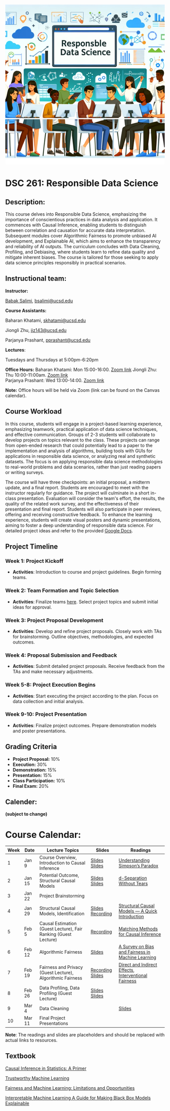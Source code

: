 ![Image genarted using DALL·E](fig/rds.png)


# DSC 261: Responsible Data Science 



## Description:

This course delves into Responsible Data Science, emphasizing the importance of conscientious practices in data analysis and application. It commences with Causal Inference, enabling students to distinguish between correlation and causation for accurate data interpretation. Subsequent modules cover Algorithmic Fairness to promote unbiased AI development, and Explainable AI, which aims to enhance the transparency and reliability of AI outputs. The curriculum concludes with Data Cleaning, Profiling, and Debiasing, where students learn to refine data quality and mitigate inherent biases. The course is tailored for those seeking to apply data science principles responsibly in practical scenarios.



## Instructional team:

**Instructor:**

[Babak Salimi](https://bsalimi.github.io/), bsalimi@ucsd.edu

**Course Assistants:**

Baharan Khatami, [skhatami@ucsd.edu](mailto:skhatami@ucsd.edu)  

Jiongli Zhu, [jiz143@ucsd.edu](mailto:jiz143@ucsd.edu)   

Parjanya Prashant, [pprashant@ucsd.edu](mailto:pprashant@ucsd.edu)  


**Lectures**:

Tuesdays and Thursdays at	5:00pm-6:20pm




**Office Hours:**
Baharan Khatami: Mon 15:00-16:00. [Zoom link](https://ucsd.zoom.us/j/3995044290?pwd=YTVPeXRsVTU2aEJ6WEc4OERHTHVZQT09)
Jiongli Zhu: Thu 10:00-11:00am. [Zoom link](https://ucsd.zoom.us/my/jionglizhu)   
Parjanya Prashant: Wed 13:00-14:00. [Zoom link](https://ucsd.zoom.us/j/2410312532)


**Note:** Office hours will be held via Zoom (link can be found on the Canvas calendar). 





## Course Workload

In this course, students will engage in a project-based learning experience, emphasizing teamwork, practical application of data science techniques, and effective communication. Groups of 2-3 students will collaborate to develop projects on topics relevant to the class. These projects can range from open-ended research that could potentially lead to a paper to the implementation and analysis of algorithms, building tools with GUIs for applications in responsible data science, or analyzing real and synthetic datasets. The focus is on applying responsible data science methodologies to real-world problems and data scenarios, rather than just reading papers or writing surveys.


The course will have three checkpoints: an initial proposal, a midterm update, and a final report. Students are encouraged to meet with the instructor regularly for guidance. The project will culminate in a short in-class presentation. Evaluation will consider the team's effort, the results, the quality of the related work survey, and the effectiveness of their presentation and final report. Students will also participate in peer reviews, offering and receiving constructive feedback. To enhance the learning experience, students will create visual posters and dynamic presentations, aiming to foster a deep understanding of responsible data science. For detailed project ideas and refer to the provided [Google Docs](https://docs.google.com/document/d/1kHHP4fdphdSLMjyppPO7sn2Ux_j_9ABr3q-u447_GrU/edit?usp=sharing).


## Project Timeline

### Week 1: Project Kickoff
- **Activities**: Introduction to course and project guidelines. Begin forming teams.

### Week 2: Team Formation and Topic Selection
- **Activities**: Finalize teams [here](https://forms.gle/Cwzqtrn5reG9K2pt8). Select project topics and submit initial ideas for approval.

### Week 3: Project Proposal Development
- **Activities**: Develop and refine project proposals. Closely work with TAs for brainstorming. Outline objectives, methodologies, and expected outcomes.

### Week 4: Proposal Submission and Feedback
- **Activities**: Submit detailed project proposals. Receive feedback from the TAs and make necessary adjustments.

### Week 5-8: Project Execution Begins
- **Activities**: Start executing the project according to the plan. Focus on data collection and initial analysis.

### Week 9-10: Project Presentation
- **Activities**: Finalize project outcomes. Prepare demonstration models and poster presentations.


## Grading Criteria

- **Project Proposal:** 10%
- **Execution:** 30%
- **Demonstration:** 15%
- **Presentation:** 15%
- **Class Participation:** 10%
- **Final Exam:** 20%



## **Calender:**

**(subject to change)**

# Course Calendar: 

| Week | Date               | Lecture Topics                         | Slides       | Readings                            |
|------|---------------------|----------------------------------------|--------------|------------------------------------|
| 1    | Jan 9     | Course Overview, Introduction to Causal Inference | [Slides](https://drive.google.com/file/d/13kVyZhSuy4AlyiAFjEL75dD9Gpl3QWCR/view?usp=sharing) [Slides](https://drive.google.com/file/d/13kVyZhSuy4AlyiAFjEL75dD9Gpl3QWCR/view?usp=sharing) | [Understanding Simpson’s Paradox](https://ftp.cs.ucla.edu/pub/stat_ser/r414.pdf)     |
| 2    | Jan 15      | Potential Outcome, Structural Causal Models                         |[Slides](https://drive.google.com/file/d/1fZh1nZzhHXOh7bxAUg-MV9u_x1aAuHMO/view?usp=drive_link) [Slides](https://drive.google.com/file/d/1vH04doINdgCGPN-bqc2pETRKESubdo94/view?usp=drive_link)              |    [d-Separation Without Tears](http://bayes.cs.ucla.edu/BOOK-09/ch11-1-2-final.pdf)                                 |
| 3    | Jan 22      | Project Brainstorming                  |              |                                    |
| 4    | Jan 29       | Structural Causal Models, Identification           |   [Slides](https://drive.google.com/file/d/1i-0G6tH7FYiGfVbuiaNzGDEIl3xBUHHg/view?usp=sharing )  [Recording](https://drive.google.com/file/d/1z6BRUWoWf4F4i4y-e2sMzyrqT0SDZdBY/view?usp=sharing)        |   [Structural Causal Models — A Quick Introduction](https://medium.com/causality-in-data-science/structural-causal-models-a-quick-introduction-1ab49259e921)                                 |
| 5    | Feb 5       | Causal Estimation (Guest Lecture), Fair Ranking (Guest Lecture)                    |    [Recording](https://drive.google.com/file/d/1zBdVg35l9zbay9vHl_Vu2jNWceGjf-kA/view?usp=sharing)                  |    [Matching Methods for Causal Inference](https://arxiv.org/pdf/1010.5586.pdf)                                | 
| 6    | Feb 12      | Algorithmic Fairness                        |   [Slides](https://drive.google.com/file/d/1-9DKhWQWAoxdhAXhaLoYQE71sn_0eoBL/view?usp=sharing)           |                    [A Survey on Bias and Fairness in Machine Learning](https://dl.acm.org/doi/abs/10.1145/3457607)                |
| 7    | Feb 19      | Fairness and Privacy (Guest Lecture), Algorithmic Fairness                           |  [Recording](https://drive.google.com/file/d/1-Gh7w3N3gNQGdxFLekqLHE9OrJaILPCM/view?usp=sharing) [Slides](https://drive.google.com/file/d/1-aOziY79OAE11873UX2Hnec8Gy7XFAtr/view?usp=sharing)           |       [Direct and Indirect Effects](https://ftp.cs.ucla.edu/pub/stat_ser/R273-U.pdf),  [Interventional Fairness](https://homes.cs.washington.edu/~suciu/sigmod-2019-fairness.pdf)                           |
| 8    | Feb 26       | Data Profiling, Data Profiling (Guest Lecture)  |     [Slides](https://drive.google.com/file/d/119A5ib11ZTx2zh0tYp3_aRj7GjfOef6j/view?usp=sharing)    [Slides](https://drive.google.com/file/d/111AECMGVzfBiSM07pCNx-dUWjHA1ojg5/view?usp=sharing)      |                                    |
| 9    | Mar 4        |Data Cleaning |              |  [Slides](https://drive.google.com/file/d/111AECMGVzfBiSM07pCNx-dUWjHA1ojg5/view?usp=sharing)                                  |
| 10   | Mar 11      | Final Project Presentations             |              |                                    |

**Note**: The readings and slides are placeholders and should be replaced with actual links to resources.





## Textbook

[Causal Inference in Statistics: A Primer
](http://bayes.cs.ucla.edu/PRIMER/) 

[Trustworthy Machine Learning](http://www.trustworthymachinelearning.com/)

[Fairness and Machine Learning: Limitations and Opportunities](https://fairmlbook.org/)

[Interpretable Machine Learning
A Guide for Making Black Box Models Explainable](https://christophm.github.io/interpretable-ml-book/)


